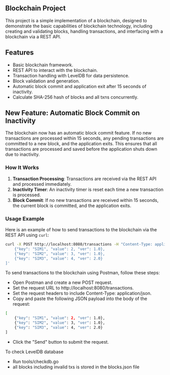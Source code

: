 ## Blockchain Project

This project is a simple implementation of a blockchain, designed to demonstrate the basic capabilities of blockchain technology, including creating and validating blocks, handling transactions, and interfacing with a blockchain via a REST API.

## Features

- Basic blockchain framework.
- REST API to interact with the blockchain.
- Transaction handling with LevelDB for data persistence.
- Block validation and generation.
- Automatic block commit and application exit after 15 seconds of inactivity.
- Calculate SHA-256 hash of blocks and all txns concurrently.

## New Feature: Automatic Block Commit on Inactivity

The blockchain now has an automatic block commit feature. If no new transactions are processed within 15 seconds, any pending transactions are committed to a new block, and the application exits. This ensures that all transactions are processed and saved before the application shuts down due to inactivity.

### How It Works

1. **Transaction Processing**: Transactions are received via the REST API and processed immediately.
2. **Inactivity Timer**: An inactivity timer is reset each time a new transaction is processed.
3. **Block Commit**: If no new transactions are received within 15 seconds, the current block is committed, and the application exits.

### Usage Example

Here is an example of how to send transactions to the blockchain via the REST API using `curl`:

```sh
curl -X POST http://localhost:8080/transactions -H "Content-Type: application/json" -d '[
    {"key": "SIM1", "value": 2, "ver": 1.0},
    {"key": "SIM2", "value": 3, "ver": 1.0},
    {"key": "SIM3", "value": 4, "ver": 2.0}
]'
```

To send transactions to the blockchain using Postman, follow these steps:
- Open Postman and create a new POST request.
- Set the request URL to http://localhost:8080/transactions.
- Set the request headers to include Content-Type: application/json.
- Copy and paste the following JSON payload into the body of the request:

```sh
[
    {"key": "SIM1", "value": 2, "ver": 1.0},
    {"key": "SIM2", "value": 3, "ver": 1.0},
    {"key": "SIM3", "value": 4, "ver": 2.0}
]
```

- Click the "Send" button to submit the request.

To check LevelDB database 
- Run tools/checkdb.go
- all blocks including invalid txs is stored in the blocks.json file
